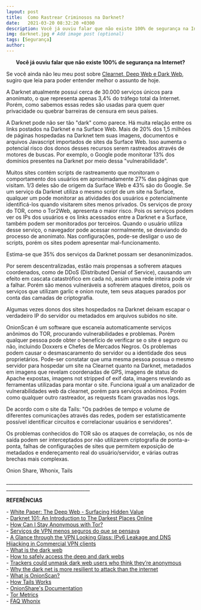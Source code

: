 ```yaml
---
layout: post
title:  Como Rastrear Criminosos na Darknet?
date:   2021-03-20 08:32:20 +0300
description: Você já ouviu falar que não existe 100% de segurança na Internet? # Add post description (optional)
img: darknet.jpg # Add image post (optional)
tags: [Segurança]
author:
---
```

<center><strong>Você já ouviu falar que não existe 100% de segurança na Internet?</strong></center> 

<p>Se você ainda não leu meu post sobre <a href="https://escapethex.netlify.app/deep-e-dark-web/">Clearnet, Deep Web e Dark Web</a>, sugiro que leia para poder entender melhor o assunto de hoje.</p>

<p>A Darknet atualmente possui cerca de 30.000 serviços únicos para anonimato, o que representa apenas 3,4% do tráfego total da Internet. Porém, como sabemos essas redes são usadas para quem quer privacidade ou quebrar barreiras de censura em seus países.<br>

A Darknet pode não ser tão "dark" como parece. Há muita relação entre os links postados na Darknet e na Surface Web. Mais de 20% dos 1,5 milhões de páginas hospedadas na Darknet tem suas imagens, documentos e arquivos Javascript importados de sites da Surface Web.
Isso aumenta o potencial risco dos donos desses recursos serem rastreados através de motores de buscas. Por exemplo, o Google pode monitorar 13% dos domínios presentes na Darknet por meio dessa "vulnerabilidade".

Muitos sites contém scripts de rastreamento que monitoram o comportamento dos usuários em aproximadamente 27% das páginas que visitam. 1/3 deles são de origem da Surface Web e 43% são do Google.
Se um serviço da Darknet utiliza o mesmo script de um site na Surface, qualquer um pode monitorar as atividades dos usuários e potencialmente identificá-los quando visitarem sites menos privados.
Os serviços de proxy do TOR, como o Tor2Web, apresenta o maior risco. Pois os serviços podem ver os IPs dos usuários e os links acessados entre a Darknet e a Surface, também podem ser monitorados por terceiros. Quando o usuário utiliza desse serviço, o navegador pode acessar normalmente, se desviando do processo de anonimato.
Nas configurações, pode-se desligar o uso de scripts, porém os sites podem apresentar mal-funcionamento.

Estima-se que 35% dos serviços da Darknet possam ser desanonimizados.

Por serem descentralizadas, estão mais propensas a sofrerem ataques coordenados, como de DDoS (Distributed Denial of Service), causando um efeito em cascata catastrófico em cada nó, assim uma rede inteira pode vir a falhar.
Porém são menos vulneráveis a sofrerem ataques diretos, pois os serviços que utilizam garlic e onion route, tem seus ataques parados por conta das camadas de criptografia.

Algumas vezes donos dos sites hospedados na Darknet deixam escapar o verdadeiro IP do servidor ou metadados em arquivos subidos no site.

OnionScan é um software que escaneia automaticamente serviços anônimos do TOR, procurando vulnerabilidades e problemas. Porém qualquer pessoa pode obter o benefício de verificar se o site é seguro ou não, incluindo Doxxers e Chefes de Mercados Negros.
Os problemas podem causar o desmascaramento do servidor ou a identidade dos seus proprietários.
Pode-ser constatar que uma mesma pessoa possua o mesmo servidor para hospedar um site na Clearnet quanto na Darknet, metadados em imagens que revelam coordenadas de GPS, imagens de status do Apache expostas, imagens not stripped of exif data, imagens revelando as ferramentas utilizadas para montar o site.
Funciona igual a um analizador de vulnerabilidades web da clearnet, porém para serviços anônimos.
Porém como qualquer outro rastreador, as requests ficam gravadas nos logs.

De acordo com o site da Tails: "Os padrões de tempo e volume de diferentes comunicações através das redes, podem ser estatísticamente possível identificar circuitos e correlacionar usuários e servidores".


Os problemas conhecidos do TOR são os ataques de correlação, os nós de saída podem ser interceptados por não utilizarem criptografia de ponta-a-ponta, falhas de configurações de sites que permitem exposição de metadados e endereçamento real do usuário/servidor, e várias outras brechas mais complexas.</p> 
Onion Share, Whonix, Tails




<p>_________________________________________________________________________________________________________________</p>
<p><b>REFERÊNCIAS</b></p>
<p>- <a href="https://quod.lib.umich.edu/j/jep/3336451.0007.104?view=text;rgn=main">White Paper: The Deep Web - Surfacing Hidden Value</a><br>
- <a href="https://blog.radware.com/security/2016/04/darknet-101/">Darknet 101: An Introduction to The Darkest Places Online</a><br>
- <a href="https://lifehacker.com/how-can-i-stay-anonymous-with-tor-1498876762">How Can I Stay Anonymous with Tor?</a><br>
- <a href="https://www.computerworld.com.pt/2015/07/02/servicos-de-vpn-menos-seguros-do-que-se-pensava/">Serviços de VPN menos seguros do que se pensava</a><br>
- <a href="https://sciendo.com/article/10.1515/popets-2015-0006">A Glance through the VPN Looking Glass: IPv6 Leakage and DNS Hijacking in Commercial VPN clients</a><br>
- <a href="https://us.norton.com/internetsecurity-emerging-threats-what-is-the-deep-dark-web-30sectech.html">What is the dark web</a><br>
- <a href="https://us.norton.com/internetsecurity-how-to-how-can-i-access-the-deep-web.html">How to safely access the deep and dark webs</a><br>
- <a href="https://www.newscientist.com/article/2126472-trackers-could-unmask-dark-web-users-who-think-theyre-anonymous/">Trackers could unmask dark web users who think they’re anonymous</a><br>
- <a href="https://www.newscientist.com/article/2123354-why-the-dark-net-is-more-resilient-to-attack-than-the-internet/">Why the dark net is more resilient to attack than the internet</a><br>
- <a href="https://github.com/s-rah/onionscan">What is OnionScan?</a><br>
- <a href="https://tails.boum.org/about/index.en.html">How Tails Works</a><br>
- <a href="https://docs.onionshare.org/2.3.1/en/">OnionShare's Documentation</a><br>
- <a href="https://metrics.torproject.org/hidserv-dir-onions-seen.html">Tor Metrics</a><br>
- <a href="https://www.whonix.org/wiki/FAQ">FAQ Whonix</a><br>

 
